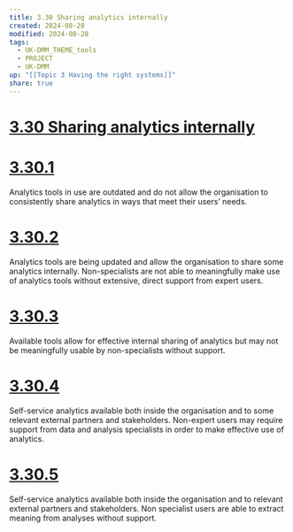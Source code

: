 ```yaml
---
title: 3.30 Sharing analytics internally
created: 2024-08-28
modified: 2024-08-28
tags:
  - UK-DMM_THEME_tools
  - PROJECT
  - UK-DMM
up: "[[Topic 3 Having the right systems]]"
share: true
---
```

# [3.30 Sharing analytics internally](3.30%20Sharing%20analytics%20internally.md)
# [3.30.1](3.30.1.md)

Analytics tools in use are outdated and do not allow the organisation to consistently share analytics in ways that meet their users’ needs.

# [3.30.2](3.30.2.md)

Analytics tools are being updated and allow the organisation to share some analytics internally. Non-specialists are not able to meaningfully make use of analytics tools without extensive, direct support from expert users.

# [3.30.3](3.30.3.md)

Available tools allow for effective internal sharing of analytics but may not be meaningfully usable by non-specialists without support.

# [3.30.4](3.30.4.md)

Self-service analytics available both inside the organisation and to some relevant external partners and stakeholders. Non-expert users may require support from data and analysis specialists in order to make effective use of analytics.

# [3.30.5](3.30.5.md)

Self-service analytics available both inside the organisation and to relevant external partners and stakeholders. Non specialist users are able to extract meaning from analyses without support.
